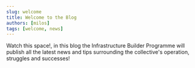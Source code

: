 ```yaml
---
slug: welcome
title: Welcome to the Blog
authors: [milos]
tags: [welcome, news]
---
```


Watch this space!, in this blog the Infrastructure Builder Programme will publish all the latest news and tips surrounding the collective's operation, struggles and successes!

<!-- truncate -->